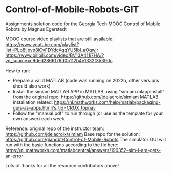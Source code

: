 # Control-of-Mobile-Robots-GIT
Assignments solution code for the Georgia Tech MOOC Control of Mobile Robots by Magnus Egerstedt

MOOC course video playlists that are still available:
https://www.youtube.com/playlist?list=PLp8ijpvp8iCvFDYdcXqqYU5Ibl_aOqwjr
https://www.bilibili.com/video/BV13A411i7HA/?vd_source=c9ded2866176d05112b4e1332f35390c

How to run:
- Prepare a valid MATLAB (code was running on 2022b, other versions should also work)
- Install the simiam MATLAB APP in MATLAB, using "simiam.mlappinstall" from the original repo: https://github.com/jdelacroix/simiam
    MATLAB installation related: https://nl.mathworks.com/help/matlab/packaging-guis-as-apps.html?s_tid=CRUX_topnav
- Follow the "manual.pdf" to run through (or use as the template for your own answer) each week

Reference:
original repo of the instructor team: https://github.com/jdelacroix/simiam
Base repo for the solution: https://github.com/giandbt/Control-of-Mobile-Robots
The simulator GUI will run with the basic functions according to the fix here: https://nl.mathworks.com/matlabcentral/answers/196352-sim-i-am-gets-an-error

Lots of thanks for all the resource contributors above!
